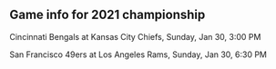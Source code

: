 ## Game info for 2021 championship
Cincinnati Bengals at Kansas City Chiefs, Sunday, Jan 30, 3:00 PM



San Francisco 49ers at Los Angeles Rams, Sunday, Jan 30, 6:30 PM

